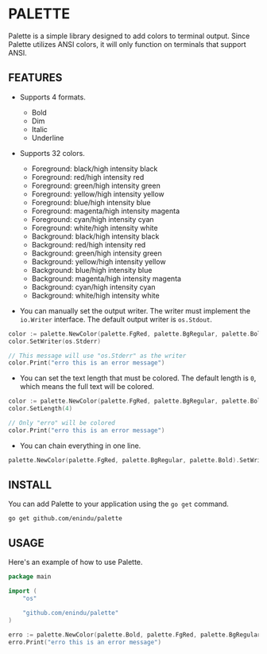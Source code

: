 # PALETTE

Palette is a simple library designed to add colors to terminal output. Since Palette utilizes ANSI colors, it will only function on terminals that support ANSI.

## FEATURES

- Supports 4 formats.
    - Bold
    - Dim
    - Italic
    - Underline

- Supports 32 colors.
    - Foreground: black/high intensity black
    - Foreground: red/high intensity red
    - Foreground: green/high intensity green
    - Foreground: yellow/high intensity yellow
    - Foreground: blue/high intensity blue
    - Foreground: magenta/high intensity magenta
    - Foreground: cyan/high intensity cyan
    - Foreground: white/high intensity white
    - Background: black/high intensity black
    - Background: red/high intensity red
    - Background: green/high intensity green
    - Background: yellow/high intensity yellow
    - Background: blue/high intensity blue
    - Background: magenta/high intensity magenta
    - Background: cyan/high intensity cyan
    - Background: white/high intensity white

- You can manually set the output writer. The writer must implement the `io.Writer` interface. The default output writer is `os.Stdout`.

```go
color := palette.NewColor(palette.FgRed, palette.BgRegular, palette.Bold)
color.SetWriter(os.Stderr)

// This message will use "os.Stderr" as the writer
color.Print("erro this is an error message")
```

- You can set the text length that must be colored. The default length is `0`, which means the full text will be colored.

```go
color := palette.NewColor(palette.FgRed, palette.BgRegular, palette.Bold)
color.SetLength(4)

// Only "erro" will be colored
color.Print("erro this is an error message")
```

- You can chain everything in one line.

```go
palette.NewColor(palette.FgRed, palette.BgRegular, palette.Bold).SetWriter(os.Stderr).SetLength(4).Print("erro this is an error message")
```

## INSTALL

You can add Palette to your application using the `go get` command.

```
go get github.com/enindu/palette
```

## USAGE

Here's an example of how to use Palette.

```go
package main

import (
    "os"

    "github.com/enindu/palette"
)

erro := palette.NewColor(palette.Bold, palette.FgRed, palette.BgRegular).SetWriter(os.Stderr).SetLength(4)
erro.Print("erro this is an error message")
```
